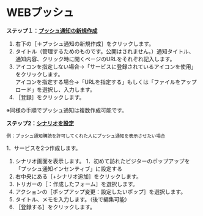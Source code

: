 # WEBプッシュ
**ステップ１：[プッシュ通知の新規作成](https://happi.net/function/webpush/web%e3%83%97%e3%83%83%e3%82%b7%e3%83%a5%e9%80%9a%e7%9f%a5%e3%81%ae%e6%96%b0%e8%a6%8f%e4%bd%9c%e6%88%90/)**  
1. 右下の［＋プッシュ通知の新規作成］をクリックします。  
1. タイトル（管理するためのものです。公開はされません。）通知タイトル、通知内容、クリック時に開くページのURLをそれぞれ記入します。  
1. アイコンを指定しない場合→「サービスに登録されているアイコンを使用」をクリックします。  
   アイコンを指定する場合→「URLを指定する」もしくは「ファイルをアップロード」を選択し、入力します。
1. ［登録］をクリックします。  

※同様の手順でプッシュ通知は複数作成可能です。  

**ステップ2：[シナリオを設定](https://happi.net/function/scenariopattern/%e3%83%9d%e3%83%83%e3%83%97%e3%81%8b%e3%82%89%e9%80%81%e4%bf%a1%e3%81%8c%e3%81%82%e3%81%a3%e3%81%9f%e3%82%89%e3%83%97%e3%83%83%e3%82%b7%e3%83%a5%e9%80%9a%e7%9f%a5%e3%82%92%e8%a1%a8%e7%a4%ba%e3%81%97/)**  

```
例：プッシュ通知購読を許可してくれた人にプッシュ通知を表示させたい場合  
```

1．サービスを2つ作成します。  


1. シナリオ画面を表示します。 
1．初めて訪れたビジターのポップアップを「プッシュ通知インセンティブ」に設定する
1. 右中央にある［+シナリオ追加］をクリックします。  
1. トリガーの［：作成したフォーム］を選択します。  
1. アクションの［ポップアップ変更：設定したいポップ］を選択します。  
1. タイトル、メモを入力します。（後で編集可能）  
1. ［登録する］をクリックします。  
